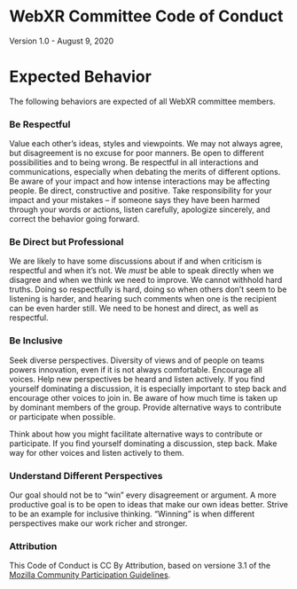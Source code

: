 # WebXR Committee Code of Conduct

Version 1.0 - August 9, 2020


# Expected Behavior

The following behaviors are expected of all WebXR committee members.


### **Be Respectful**

Value each other’s ideas, styles and viewpoints. We may not always agree, but disagreement is no excuse for poor manners. Be open to different possibilities and to being wrong. Be respectful in all interactions and communications, especially when debating the merits of different options. Be aware of your impact and how intense interactions may be affecting people. Be direct, constructive and positive. Take responsibility for your impact and your mistakes – if someone says they have been harmed through your words or actions, listen carefully, apologize sincerely, and correct the behavior going forward.


### **Be Direct but Professional**

We are likely to have some discussions about if and when criticism is respectful and when it’s not. We _must_ be able to speak directly when we disagree and when we think we need to improve. We cannot withhold hard truths. Doing so respectfully is hard, doing so when others don’t seem to be listening is harder, and hearing such comments when one is the recipient can be even harder still. We need to be honest and direct, as well as respectful.


### **Be Inclusive**

Seek diverse perspectives. Diversity of views and of people on teams powers innovation, even if it is not always comfortable. Encourage all voices. Help new perspectives be heard and listen actively. If you find yourself dominating a discussion, it is especially important to step back and encourage other voices to join in. Be aware of how much time is taken up by dominant members of the group. Provide alternative ways to contribute or participate when possible.

Think about how you might facilitate alternative ways to contribute or participate. If you find yourself dominating a discussion, step back. Make way for other voices and listen actively to them.


### **Understand Different Perspectives**

Our goal should not be to “win” every disagreement or argument. A more productive goal is to be open to ideas that make our own ideas better. Strive to be an example for inclusive thinking. “Winning” is when different perspectives make our work richer and stronger.


### **Attribution**

This Code of Conduct is CC By Attribution, based on versione 3.1 of the [Mozilla Community Participation Guidelines](https://www.mozilla.org/en-US/about/governance/policies/participation/).
